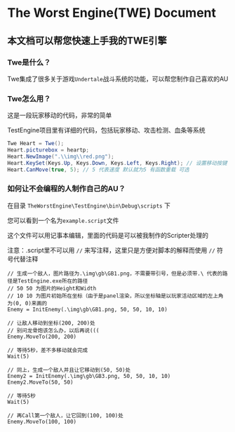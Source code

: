 # The Worst Engine(TWE) Document

## 本文档可以帮您快速上手我的TWE引擎

### Twe是什么？

Twe集成了很多关于游戏`Undertale`战斗系统的功能，可以帮您制作自己喜欢的AU

### Twe怎么用？

这是一段玩家移动的代码，非常的简单

TestEngine项目里有详细的代码，包括玩家移动、攻击检测、血条等系统

```C#
Twe Heart = Twe();
Heart.picturebox = heartp;
Heart.NewImage(".\\img\\red.png");
Heart.KeySet(Keys.Up, Keys.Down, Keys.Left, Keys.Right); // 设置移动按键 顺序是上,下,左,右
Heart.CanMove(true, 5); // 5 代表速度 默认就为5 有函数重载 可选
```
### 如何让不会编程的人制作自己的AU？
在目录 `TheWorstEngine\TestEngine\bin\Debug\scripts` 下

您可以看到一个名为`example.script`文件

这个文件可以用记事本编辑，里面的代码是可以被我制作的Scripter处理的

注意：.script里不可以用 `//` 来写注释，这里只是方便对脚本的解释而使用 `//` 符号代替注释

```
// 生成一个敌人，图片路径为.\img\gb\GB1.png，不需要带引号，但是必须带.\ 代表的路径是TestEngine.exe所在的路径
// 50 50 为图片的Height和Width
// 10 10 为图片初始所在坐标（由于是panel渲染，所以坐标轴是以玩家活动区域的左上角为(0, 0)来画的
Enemy = InitEnemy(.\img\gb\GB1.png, 50, 50, 10, 10)

// 让敌人移动到坐标(200, 200)处
// 别问龙骨炮该怎么办，以后再说(((
Enemy.MoveTo(200, 200)

// 等待5秒，差不多移动就会完成
Wait(5)

// 同上，生成一个敌人并且让它移动到(50, 50)处
Enemy2 = InitEnemy(.\img\gb\GB3.png, 50, 50, 10, 10)
Enemy2.MoveTo(50, 50)

// 等待5秒
Wait(5)

// 再Call第一个敌人，让它回到(100, 100)处
Enemy.MoveTo(100, 100)
```